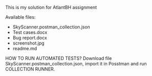 This is my solution for AtlantBH assignment

Available files:
 - SkyScanner.postman_collection.json
 - Test cases.docx
 - Bug report.docx
 - screenshot.jpg
 - readme.md
 
 HOW TO RUN AUTOMATED TESTS?
 Download file SkyScanner.postman_collection.json, import it in Posstman and run COLLECTION RUNNER.
